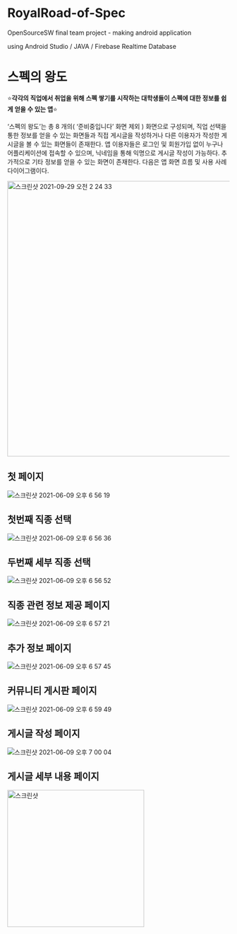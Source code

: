 # RoyalRoad-of-Spec
OpenSourceSW final team project - making android application

using Android Studio / JAVA / Firebase Realtime Database

# 스펙의 왕도
⭐️**각각의 직업에서 취업을 위해 스펙 쌓기를 시작하는 대학생들이 스펙에 대한 정보를 쉽게 얻을 수 있는 앱**⭐️               
                
‘스펙의 왕도’는 총 8 개의( ‘준비중입니다’ 화면 제외 ) 화면으로 구성되며, 직업 선택을 통한 정보를 얻을 수 있는 화면들과 직접 게시글을 작성하거나 다른 이용자가 작성한 게시글을 볼 수 있는 화면들이 존재한다. 앱 이용자들은 로그인 및 회원가입 없이 누구나 어플리케이션에 접속할 수 있으며, 닉네임을 통해 익명으로 게시글 작성이 가능하다. 추가적으로 기타 정보를 얻을 수 있는 화면이 존재한다. 다음은 앱 화면 흐름 및 사용 사례 다이어그램이다.

<img width="623" alt="스크린샷 2021-09-29 오전 2 24 33" src="https://user-images.githubusercontent.com/44887886/135135711-97bf0048-8313-4fa9-aad1-5a9997122b14.png">




## 첫 페이지
![스크린샷 2021-06-09 오후 6 56 19](https://user-images.githubusercontent.com/47052172/121356896-45d26780-c96c-11eb-8969-53e5044796b0.png)

## 첫번째 직종 선택
![스크린샷 2021-06-09 오후 6 56 36](https://user-images.githubusercontent.com/47052172/121356953-55ea4700-c96c-11eb-80ee-5d46a9a2e431.png)

## 두번째 세부 직종 선택
![스크린샷 2021-06-09 오후 6 56 52](https://user-images.githubusercontent.com/47052172/121356955-5682dd80-c96c-11eb-883d-e0a87981feda.png)

## 직종 관련 정보 제공 페이지
![스크린샷 2021-06-09 오후 6 57 21](https://user-images.githubusercontent.com/47052172/121356958-571b7400-c96c-11eb-925f-48299f86c107.png)

## 추가 정보 페이지
![스크린샷 2021-06-09 오후 6 57 45](https://user-images.githubusercontent.com/47052172/121356962-57b40a80-c96c-11eb-9fb8-6554b809f693.png)

## 커뮤니티 게시판 페이지
![스크린샷 2021-06-09 오후 6 59 49](https://user-images.githubusercontent.com/47052172/121356966-58e53780-c96c-11eb-8821-48792f75af96.png)

## 게시글 작성 페이지
![스크린샷 2021-06-09 오후 7 00 04](https://user-images.githubusercontent.com/47052172/121356969-58e53780-c96c-11eb-82ec-fd1ea4198183.png)

## 게시글 세부 내용 페이지
<img width="310" alt="스크린샷" src="https://user-images.githubusercontent.com/44887886/135132198-e8461fc4-25f5-4e6b-9a65-4793307da305.png">


